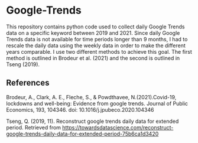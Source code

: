 # Google-Trends

This repository contains python code used to collect daily Google Trends data on a specific keyword between 2019 and 2021. Since daily Google Trends data is not available for time periods longer than 9 months, I had to rescale the daily data using the weekly data in order to make the different years comparable. I use two different methods to achieve this goal. The first method is outlined in Brodeur et al. (2021) and the second is outlined in Tseng (2019).

## References

Brodeur, A., Clark, A. E., Fleche, S., & Powdthavee, N.(2021).Covid-19, lockdowns and well-being: Evidence from google trends. Journal of Public Economics, 193, 104346. doi: 10.1016/j.jpubeco.2020.104346

Tseng, Q. (2019, 11). Reconstruct google trends daily data for extended period. Retrieved from https://towardsdatascience.com/reconstruct-google-trends-daily-data-for-extended-period-75b6ca1d3420
